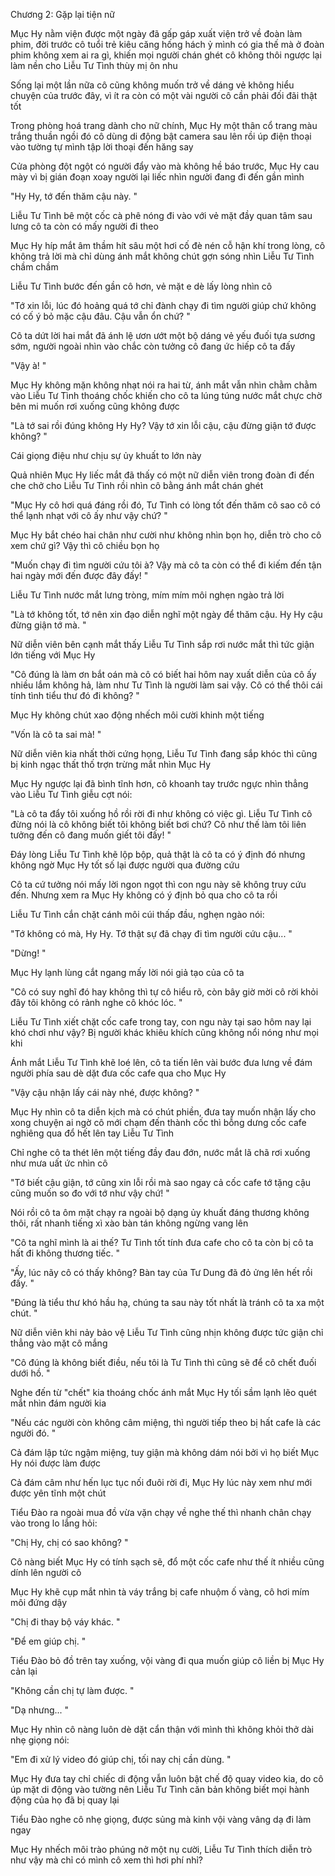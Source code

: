 




Chương 2: Gặp lại tiện nữ

Mục Hy nằm viện được một ngày đã gấp gáp xuất viện trở về đoàn làm phim, đời trước cô tuổi trẻ kiêu căng hống hách ỷ mình có gia thế mà ở đoàn phim không xem ai ra gì, khiến mọi người chán ghét cô không thôi ngược lại làm nền cho Liễu Tư Tình thùy mị ôn nhu

Sống lại một lần nữa cô cũng không muốn trở về dáng vẻ không hiểu chuyện của trước đây, vì ít ra còn có một vài người cô cần phải đối đãi thật tốt

Trong phòng hoá trang dành cho nữ chính, Mục Hy một thân cổ trang màu trắng thuần ngồi đó cô dùng di động bật camera sau lên rồi úp điện thoại vào tường tự mình tập lời thoại đến hăng say

Cửa phòng đột ngột có người đẩy vào mà không hề báo trước, Mục Hy cau mày vì bị gián đoạn xoay người lại liếc nhìn người đang đi đến gần mình

"Hy Hy, tớ đến thăm cậu này. "

Liễu Tư Tình bê một cốc cà phê nóng đi vào với vẻ mặt đầy quan tâm sau lưng cô ta còn có mấy người đi theo

Mục Hy híp mắt âm thầm hít sâu một hơi cố đè nén cỗ hận khí trong lòng, cô không trả lời mà chỉ dùng ánh mắt không chút gợn sóng nhìn Liễu Tư Tình chầm chầm

Liễu Tư Tình bước đến gần cô hơn, vẻ mặt e dè lấy lòng nhìn cô

"Tớ xin lỗi, lúc đó hoảng quá tớ chỉ đành chạy đi tìm người giúp chứ không có cố ý bỏ mặc cậu đâu. Cậu vẫn ổn chứ? "

Cô ta dứt lời hai mắt đã ánh lệ ươn ướt một bộ dáng vẻ yếu đuối tựa sương sớm, người ngoài nhìn vào chắc còn tưởng cô đang ức hiếp cô ta đấy

"Vậy à! "

Mục Hy không mặn không nhạt nói ra hai từ, ánh mắt vẫn nhìn chằm chằm vào Liễu Tư Tình thoáng chốc khiến cho cô ta lúng túng nước mắt chực chờ bên mi muốn rơi xuống cũng không được

"Là tớ sai rồi đúng không Hy Hy? Vậy tớ xin lỗi cậu, cậu đừng giận tớ được không? "

Cái giọng điệu như chịu sự ủy khuất to lớn này

Quả nhiên Mục Hy liếc mắt đã thấy có một nữ diễn viên trong đoàn đi đến che chở cho Liễu Tư Tình rồi nhìn cô bằng ánh mắt chán ghét

"Mục Hy cô hơi quá đáng rồi đó, Tư Tình có lòng tốt đến thăm cô sao cô có thể lạnh nhạt với cô ấy như vậy chứ? "

Mục Hy bắt chéo hai chân như cười như không nhìn bọn họ, diễn trò cho cô xem chứ gì? Vậy thì cô chiều bọn họ

"Muốn chạy đi tìm người cứu tôi à? Vậy mà cô ta còn có thể đi kiếm đến tận hai ngày mới đến được đây đấy! "

Liễu Tư Tình nước mắt lưng tròng, mím mím môi nghẹn ngào trả lời

"Là tớ không tốt, tớ nên xin đạo diễn nghĩ một ngày để thăm cậu. Hy Hy cậu đừng giận tớ mà. "

Nữ diễn viên bên cạnh mắt thấy Liễu Tư Tình sắp rơi nước mắt thì tức giận lớn tiếng với Mục Hy

"Cô đúng là làm ơn bắt oán mà cô có biết hai hôm nay xuất diễn của cô ấy nhiều lắm không hả, làm như Tư Tình là người làm sai vậy. Cô có thể thôi cái tính tình tiểu thư đó đi không? "

Mục Hy không chút xao động nhếch môi cười khinh một tiếng

"Vốn là cô ta sai mà! "

Nữ diễn viên kia nhất thời cứng họng, Liễu Tư Tình đang sắp khóc thì cũng bị kinh ngạc thất thố trợn trừng mắt nhìn Mục Hy

Mục Hy ngược lại đã bình tĩnh hơn, cô khoanh tay trước ngực nhìn thẳng vào Liễu Tư Tình giễu cợt nói:

"Là cô ta đẩy tôi xuống hồ rồi rời đi như không có việc gì. Liễu Tư Tình cô đừng nói là cô không biết tôi không biết bơi chứ? Cô như thế làm tôi liên tưởng đến cô đang muốn giết tôi đấy! "

Đáy lòng Liễu Tư Tình khẽ lộp bộp, quả thật là cô ta có ý định đó nhưng không ngờ Mục Hy tốt số lại được người qua đường cứu

Cô ta cứ tưởng nói mấy lời ngon ngọt thì con ngu này sẽ không truy cứu đến. Nhưng xem ra Mục Hy không có ý định bỏ qua cho cô ta rồi

Liễu Tư Tình cắn chặt cánh môi cúi thấp đầu, nghẹn ngào nói:

"Tớ không có mà, Hy Hy. Tớ thật sự đã chạy đi tìm người cứu cậu... "

"Dừng! "

Mục Hy lạnh lùng cắt ngang mấy lời nói giả tạo của cô ta

"Cô có suy nghĩ đó hay không thì tự cô hiểu rõ, còn bây giờ mời cô rời khỏi đây tôi không có rảnh nghe cô khóc lóc. "

Liễu Tư Tình xiết chặt cốc cafe trong tay, con ngu này tại sao hôm nay lại khó chơi như vậy? Bị người khác khiêu khích cũng không nổi nóng như mọi khi

Ánh mắt Liễu Tư Tình khẽ loé lên, cô ta tiến lên vài bước đưa lưng về đám người phía sau dè dặt đưa cốc cafe qua cho Mục Hy

"Vậy cậu nhận lấy cái này nhé, được không? "

Mục Hy nhìn cô ta diễn kịch mà có chút phiền, đưa tay muốn nhận lấy cho xong chuyện ai ngờ cô mới chạm đến thành cốc thì bỗng dưng cốc cafe nghiêng qua đổ hết lên tay Liễu Tư Tình

Chỉ nghe cô ta thét lên một tiếng đầy đau đớn, nước mắt lã chã rơi xuống như mưa uất ức nhìn cô

"Tớ biết cậu giận, tớ cũng xin lỗi rồi mà sao ngay cả cốc cafe tớ tặng cậu cũng muốn so đo với tớ như vậy chứ! "

Nói rồi cô ta ôm mặt chạy ra ngoài bộ dạng ủy khuất đáng thương không thôi, rất nhanh tiếng xì xào bàn tán không ngừng vang lên

"Cô ta nghĩ mình là ai thế? Tư Tình tốt tính đưa cafe cho cô ta còn bị cô ta hất đi không thương tiếc. "

"Ấy, lúc nãy cô có thấy không? Bàn tay của Tư Dung đã đỏ ửng lên hết rồi đấy. "

"Đúng là tiểu thư khó hầu hạ, chúng ta sau này tốt nhất là tránh cô ta xa một chút. "

Nữ diễn viên khi nảy bảo vệ Liễu Tư Tình cũng nhịn không được tức giận chỉ thẳng vào mặt cô mắng

"Cô đúng là không biết điều, nếu tôi là Tư Tình thì cũng sẽ để cô chết đuối dưới hồ. "

Nghe đến từ "chết" kia thoáng chốc ánh mắt Mục Hy tối sầm lạnh lẽo quét mắt nhìn đám người kia

"Nếu các người còn không câm miệng, thì người tiếp theo bị hất cafe là các người đó. "

Cả đám lập tức ngậm miệng, tuy giận mà không dám nói bởi vì họ biết Mục Hy nói được làm được

Cả đám câm như hến lục tục nối đuôi rời đi, Mục Hy lúc này xem như mới được yên tĩnh một chút

Tiểu Đào ra ngoài mua đồ vừa vặn chạy về nghe thế thì nhanh chân chạy vào trong lo lắng hỏi:

"Chị Hy, chị có sao không? "

Cô nàng biết Mục Hy có tính sạch sẽ, đổ một cốc cafe như thế ít nhiều cũng dính lên người cô

Mục Hy khẽ cụp mắt nhìn tà váy trắng bị cafe nhuộm ố vàng, cô hơi mím môi đứng dậy

"Chị đi thay bộ váy khác. "

"Để em giúp chị. "

Tiểu Đào bỏ đồ trên tay xuống, vội vàng đi qua muốn giúp cô liền bị Mục Hy cản lại

"Không cần chị tự làm được. "

"Dạ nhưng... "

Mục Hy nhìn cô nàng luôn dè dặt cẩn thận với mình thì không khỏi thở dài nhẹ giọng nói:

"Em đi xử lý video đó giúp chị, tối nay chị cần dùng. "

Mục Hy đưa tay chỉ chiếc di động vẫn luôn bật chế độ quay video kia, do cô úp mặt di động vào tường nên Liễu Tư Tình căn bản không biết mọi hành động của họ đã bị quay lại

Tiểu Đào nghe cô nhẹ giọng, được sủng mà kinh vội vàng vâng dạ đi làm ngay

Mục Hy nhếch môi trào phúng nở một nụ cười, Liễu Tư Tình thích diễn trò như vậy mà chỉ có mình cô xem thì hơi phí nhỉ?




